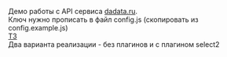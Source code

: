 Демо работы с API сервиса [dadata.ru](https://dadata.ru/api/suggest/address/).  
Ключ нужно прописать в файл config.js (скопировать из config.example.js)  
[ТЗ](https://docs.google.com/document/d/1OIBSIudnq9_dcZBhrDqho4cIZzdQWcoKRe8Nf6QbxNI/edit)  
Два варианта реализации - без плагинов и с плагином select2  
